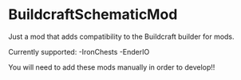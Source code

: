 BuildcraftSchematicMod
======================
Just a mod that adds compatibility to the Buildcraft builder for mods.

Currently supported:
	-IronChests
	-EnderIO

You will need to add these mods manually in order to develop!!
